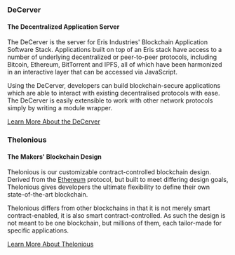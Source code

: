 ### DeCerver

#### The Decentralized Application Server

The DeCerver is the server for Eris Industries' Blockchain Application Software Stack. Applications built on top of an Eris stack have access to a number of underlying decentralized or peer-to-peer protocols, including Bitcoin, Ethereum, BitTorrent and IPFS, all of which have been harmonized in an interactive layer that can be accessed via JavaScript. 

Using the DeCerver, developers can build blockchain-secure applications which are able to interact with existing decentralised protocols with ease. The DeCerver is easily extensible to work with other network protocols simply by writing a module wrapper.

<a type="button" class="btn btn-eris btn-default btn-lg btn-block" href="https://decerver.io">Learn More About the DeCerver</a>

### Thelonious

#### The Makers' Blockchain Design

Thelonious is our customizable contract-controlled blockchain design. Derived from the [Ethereum](https://ethereum.org) protocol, but built to meet differing design goals, Thelonious gives developers the ultimate flexibility to define their own state-of-the-art blockchain.

Thelonious differs from other blockchains in that it is not merely smart contract-enabled, it is also smart contract-controlled. As such the design is not meant to be one blockchain, but millions of them, each tailor-made for specific applications.

<a type="button" class="btn btn-eris btn-default btn-lg btn-block" href="https://thelonius.io">Learn More About Thelonious</a>
